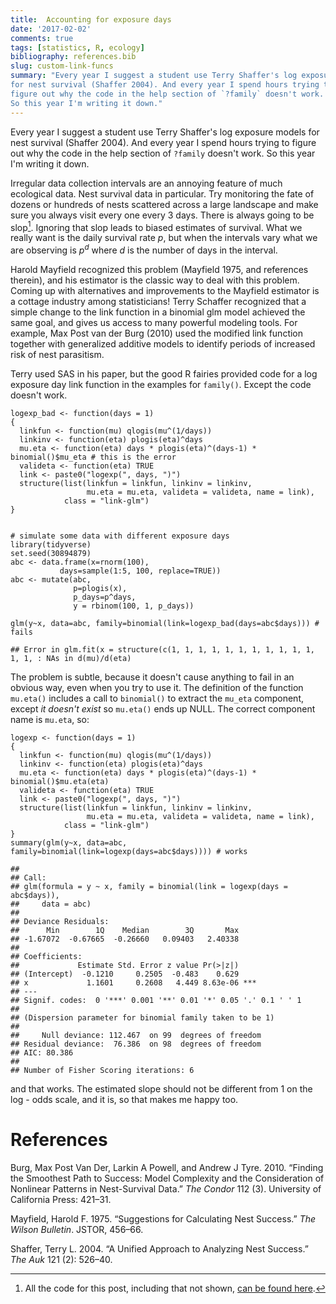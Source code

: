 ```yaml
--- 
title:  Accounting for exposure days 
date: '2017-02-02'
comments: true
tags: [statistics, R, ecology] 
bibliography: references.bib
slug: custom-link-funcs
summary: "Every year I suggest a student use Terry Shaffer's log exposure models
for nest survival (Shaffer 2004). And every year I spend hours trying to
figure out why the code in the help section of `?family` doesn't work.
So this year I'm writing it down."
---
```

Every year I suggest a student use Terry Shaffer's log exposure models
for nest survival (Shaffer 2004). And every year I spend hours trying to
figure out why the code in the help section of `?family` doesn't work.
So this year I'm writing it down.

Irregular data collection intervals are an annoying feature of much
ecological data. Nest survival data in particular. Try monitoring the
fate of dozens or hundreds of nests scattered across a large landscape
and make sure you always visit every one every 3 days. There is always
going to be slop[^1]. Ignoring that slop leads to biased estimates of
survival. What we really want is the daily survival rate *p*, but when
the intervals vary what we are observing is *p*<sup>*d*</sup> where *d*
is the number of days in the interval.

Harold Mayfield recognized this problem (Mayfield 1975, and references
therein), and his estimator is the classic way to deal with this
problem. Coming up with alternatives and improvements to the Mayfield
estimator is a cottage industry among statisticians! Terry Schaffer
recognized that a simple change to the link function in a binomial glm
model achieved the same goal, and gives us access to many powerful
modeling tools. For example, Max Post van der Burg (2010) used the
modified link function together with generalized additive models to
identify periods of increased risk of nest parasitism.

Terry used SAS in his paper, but the good R fairies provided code for a
log exposure day link function in the examples for `family()`. Except
the code doesn't work.

    logexp_bad <- function(days = 1)
    {
      linkfun <- function(mu) qlogis(mu^(1/days))
      linkinv <- function(eta) plogis(eta)^days
      mu.eta <- function(eta) days * plogis(eta)^(days-1) * binomial()$mu_eta # this is the error
      valideta <- function(eta) TRUE
      link <- paste0("logexp(", days, ")")
      structure(list(linkfun = linkfun, linkinv = linkinv,
                     mu.eta = mu.eta, valideta = valideta, name = link),
                class = "link-glm")
    }


    # simulate some data with different exposure days
    library(tidyverse)
    set.seed(30894879)
    abc <- data.frame(x=rnorm(100),
               days=sample(1:5, 100, replace=TRUE))
    abc <- mutate(abc,
                  p=plogis(x),
                  p_days=p^days,
                  y = rbinom(100, 1, p_days))

    glm(y~x, data=abc, family=binomial(link=logexp_bad(days=abc$days))) # fails

    ## Error in glm.fit(x = structure(c(1, 1, 1, 1, 1, 1, 1, 1, 1, 1, 1, 1, 1, : NAs in d(mu)/d(eta)

The problem is subtle, because it doesn't cause anything to fail in an
obvious way, even when you try to use it. The definition of the function
`mu.eta()` includes a call to `binomial()` to extract the `mu_eta`
component, except *it doesn't exist* so `mu.eta()` ends up NULL. The
correct component name is `mu.eta`, so:

    logexp <- function(days = 1)
    {
      linkfun <- function(mu) qlogis(mu^(1/days))
      linkinv <- function(eta) plogis(eta)^days
      mu.eta <- function(eta) days * plogis(eta)^(days-1) * binomial()$mu.eta(eta)
      valideta <- function(eta) TRUE
      link <- paste0("logexp(", days, ")")
      structure(list(linkfun = linkfun, linkinv = linkinv,
                     mu.eta = mu.eta, valideta = valideta, name = link),
                class = "link-glm")
    }
    summary(glm(y~x, data=abc, family=binomial(link=logexp(days=abc$days)))) # works

    ## 
    ## Call:
    ## glm(formula = y ~ x, family = binomial(link = logexp(days = abc$days)), 
    ##     data = abc)
    ## 
    ## Deviance Residuals: 
    ##      Min        1Q    Median        3Q       Max  
    ## -1.67072  -0.67665  -0.26660   0.09403   2.40338  
    ## 
    ## Coefficients:
    ##             Estimate Std. Error z value Pr(>|z|)    
    ## (Intercept)  -0.1210     0.2505  -0.483    0.629    
    ## x             1.1601     0.2608   4.449 8.63e-06 ***
    ## ---
    ## Signif. codes:  0 '***' 0.001 '**' 0.01 '*' 0.05 '.' 0.1 ' ' 1
    ## 
    ## (Dispersion parameter for binomial family taken to be 1)
    ## 
    ##     Null deviance: 112.467  on 99  degrees of freedom
    ## Residual deviance:  76.386  on 98  degrees of freedom
    ## AIC: 80.386
    ## 
    ## Number of Fisher Scoring iterations: 6

and that works. The estimated slope should not be different from 1 on
the log - odds scale, and it is, so that makes me happy too.

References
==========

Burg, Max Post Van Der, Larkin A Powell, and Andrew J Tyre. 2010.
“Finding the Smoothest Path to Success: Model Complexity and the
Consideration of Nonlinear Patterns in Nest-Survival Data.” *The Condor*
112 (3). University of California Press: 421–31.

Mayfield, Harold F. 1975. “Suggestions for Calculating Nest Success.”
*The Wilson Bulletin*. JSTOR, 456–66.

Shaffer, Terry L. 2004. “A Unified Approach to Analyzing Nest Success.”
*The Auk* 121 (2): 526–40.

[^1]: All the code for this post, including that not shown, [can be found here](https://github.com/atyre2/atyre2.github.io/raw/master/_drafts/custom_link.Rmd).

